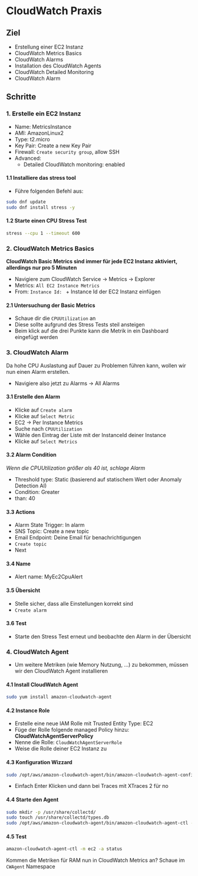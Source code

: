 # CloudWatch Praxis

## Ziel

- Erstellung einer EC2 Instanz
- CloudWatch Metrics Basics
- CloudWatch Alarms
- Installation des CloudWatch Agents
- CloudWatch Detailed Monitoring
- CloudWatch Alarm

## Schritte

### 1. Erstelle ein EC2 Instanz

- Name: MetricsInstance
- AMI: AmazonLinux2
- Type: t2.micro
- Key Pair: Create a new Key Pair
- Firewall: `Create security group`, allow SSH
- Advanced:
    - Detailed CloudWatch monitoring: enabled

#### 1.1 Installiere das stress tool

- Führe folgenden Befehl aus:
```sh
sudo dnf update
sudo dnf install stress -y
```

#### 1.2 Starte einen CPU Stress Test

```sh
stress --cpu 1 --timeout 600
```

### 2. CloudWatch Metrics Basics

**CloudWatch Basic Metrics sind immer für jede EC2 Instanz aktiviert, allerdings nur pro 5 Minuten**

- Navigiere zum CloudWatch Service -> Metrics -> Explorer
- Metrics: `All EC2 Instance Metrics`
- From: `Instance Id: ` + Instance Id der EC2 Instanz einfügen

#### 2.1 Untersuchung der Basic Metrics

- Schaue dir die `CPUUtilization` an
- Diese sollte aufgrund des Stress Tests steil ansteigen
- Beim klick auf die drei Punkte kann die Metrik in ein Dashboard eingefügt werden

### 3. CloudWatch Alarm

Da hohe CPU Auslastung auf Dauer zu Problemen führen kann, wollen wir nun einen Alarm erstellen.

- Navigiere also jetzt zu Alarms -> All Alarms

#### 3.1 Erstelle den Alarm

- Klicke auf `Create alarm`
- Klicke auf `Select Metric`
- EC2 -> Per Instance Metrics
- Suche nach `CPUUtilization`
- Wähle den Eintrag der Liste mit der InstanceId deiner Instance
- Klicke auf `Select Metrics`

#### 3.2 Alarm Condition

*Wenn die CPUUtilization größer als 40 ist, schlage Alarm*

- Threshold type: Static (basierend auf statischem Wert oder Anomaly Detection AI)
- Condition: Greater
- than: 40

#### 3.3 Actions

- Alarm State Trigger: In alarm
- SNS Topic: Create a new topic
- Email Endpoint: Deine Email für benachrichtigungen
- `Create topic`
- Next

#### 3.4 Name

- Alert name: MyEc2CpuAlert

#### 3.5 Übersicht

- Stelle sicher, dass alle Einstellungen korrekt sind
- `Create alarm`

#### 3.6 Test

- Starte den Stress Test erneut und beobachte den Alarm in der Übersicht

### 4. CloudWatch Agent

- Um weitere Metriken (wie Memory Nutzung, ...) zu bekommen, müssen wir den CloudWatch Agent installieren

#### 4.1 Install CloudWatch Agent

```sh
sudo yum install amazon-cloudwatch-agent
```

#### 4.2 Instance Role

- Erstelle eine neue IAM Rolle mit Trusted Entity Type: EC2
- Füge der Rolle folgende managed Policy hinzu: **CloudWatchAgentServerPolicy**
- Nenne die Rolle: `CloudWatchAgentServerRole`
- Weise die Rolle deiner EC2 Instanz zu

#### 4.3 Konfiguration Wizzard

```sh
sudo /opt/aws/amazon-cloudwatch-agent/bin/amazon-cloudwatch-agent-config-wizard
```

- Einfach Enter Klicken und dann bei Traces mit XTraces 2 für no

#### 4.4 Starte den Agent

```sh
sudo mkdir -p /usr/share/collectd/
sudo touch /usr/share/collectd/types.db
sudo /opt/aws/amazon-cloudwatch-agent/bin/amazon-cloudwatch-agent-ctl -a fetch-config -m ec2 -c file:/opt/aws/amazon-cloudwatch-agent/bin/config.json -s
```

#### 4.5 Test

```sh
amazon-cloudwatch-agent-ctl -m ec2 -a status
```

Kommen die Metriken für RAM nun in CloudWatch Metrics an? Schaue im `CWAgent` Namespace
